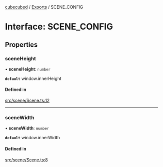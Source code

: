 [cubecubed](/reference/README.md) / [Exports](/reference/modules.md) / SCENE\_CONFIG

# Interface: SCENE\_CONFIG

## Properties

### sceneHeight

• **sceneHeight**: `number`

**`default`** window.innerHeight

#### Defined in

[src/scene/Scene.ts:12](https://github.com/imaphatduc/cubecubed/blob/8295992/src/scene/Scene.ts#L12)

___

### sceneWidth

• **sceneWidth**: `number`

**`default`** window.innerWidth

#### Defined in

[src/scene/Scene.ts:8](https://github.com/imaphatduc/cubecubed/blob/8295992/src/scene/Scene.ts#L8)

